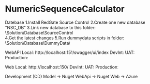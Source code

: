 # NumericSequenceCalculator


Datebase
    1.Install RedGate Source Control
    2.Create one new database "NSC_DB"
    3.Link new database to this folder: \Solution\Database\SourceControl\
    4.Get the latest changes
    5.Run dummydata scripts in folder: \Solution\Database\DummyData\ 

WebAPI
    Local: http://localhost:151/swagger/ui/index
    DevInt:
    UAT:
    Production:

Web
    Local: http://localhost:150/
    DevInt:
    UAT:
    Production:

Development (CD)
    Model -> Nuget
    WebApi -> Nuget
    Web -> Azure